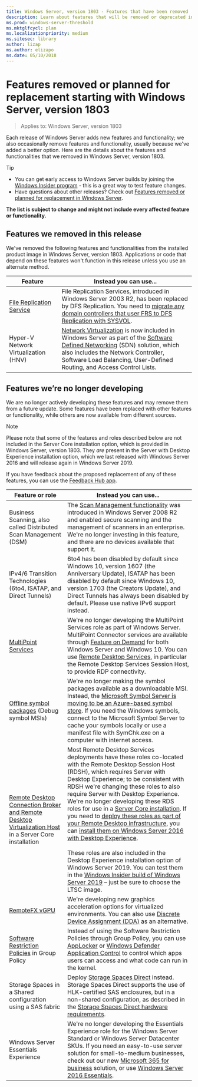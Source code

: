 ```yaml
---
title: Windows Server, version 1803 - Features that have been removed
description: Learn about features that will be removed or deprecated in Windows Server, version 1803, or a future release
ms.prod: windows-server-threshold
ms.mktglfcycl: plan
ms.localizationpriority: medium
ms.sitesec: library
author: lizap
ms.author: elizapo
ms.date: 05/10/2018
---
```

# Features removed or planned for replacement starting with Windows Server, version 1803

> Applies to: Windows Server, version 1803

Each release of Windows Server adds new features and functionality; we also occasionally remove features and functionality, usually because we've added a better option. Here are the details about the features and functionalities that we removed in Windows Server, version 1803.   

> [!TIP]
> - You can get early access to Windows Server builds by joining the [Windows Insider program](https://insider.windows.com) - this is a great way to test feature changes.
> - Have questions about other releases? Check out [Features removed or planned for replacement in Windows Server](features-removed-in-windows-server.md).

**The list is subject to change and might not include every affected feature or functionality.** 

## Features we removed in this release

We've removed the following features and functionalities from the installed product image in Windows Server, version 1803. Applications or code that depend on these features won't function in this release unless you use an alternate method.   

|Feature	|Instead you can use...|
|-----------|--------------------|
|[File Replication Service](https://support.microsoft.com/en-us/help/4025991/windows-server-version-1709-no-longer-supports-frs)|File Replication Services, introduced in Windows Server 2003 R2, has been replaced by DFS Replication. You need to [migrate any domain controllers that user FRS to DFS Replication with SYSVOL](https://blogs.technet.microsoft.com/filecab/2014/06/25/streamlined-migration-of-frs-to-dfsr-sysvol/).|
|Hyper-V Network Virtualization (HNV)|[Network Virtualization](../networking/sdn/technologies/hyper-v-network-virtualization/whats-new-hyperv-network-virtualization-windows-server.md) is now included in Windows Server as part of the [Software Defined Networking](../networking/sdn/software-defined-networking.md) (SDN) solution, which also includes the Network Controller, Software Load Balancing, User-Defined Routing, and Access Control Lists.|

## Features we’re no longer developing

We are no longer actively developing these features and may remove them from a future update. Some features have been replaced with other features or functionality, while others are now available from different sources. 

>[!NOTE]
> Please note that some of the features and roles described below are not included in the Server Core installation option, which is provided in Windows Server, version 1803. They *are* present in the Server with Desktop Experience installation option, which we last released with Windows Server 2016 and will release again in Windows Server 2019.

If you have feedback about the proposed replacement of any of these features, you can use the [Feedback Hub app](https://support.microsoft.com/help/4021566/windows-10-send-feedback-to-microsoft-with-feedback-hub-app). 

|Feature or role	|Instead you can use...|
|-----------|---------------------|
|Business Scanning, also called Distributed Scan Management (DSM)|The [Scan Management functionality](https://docs.microsoft.com/previous-versions/windows/it-pro/windows-server-2008-R2-and-2008/dd759124\(v%3dws.11\)) was introduced in Windows Server 2008 R2 and enabled secure scanning and the management of scanners in an enterprise. We're no longer investing in this feature, and there are no devices available that support it.|
|IPv4/6 Transition Technologies (6to4, ISATAP, and Direct Tunnels)|6to4 has been disabled by default since Windows 10, version 1607 (the Anniversary Update), ISATAP has been disabled by default since Windows 10, version 1703 (the Creators Update), and Direct Tunnels has always been disabled by default. Please use native IPv6 support instead.|
|[MultiPoint Services](../remote/multipoint-services/multipoint-services.md)|We're no longer developing the MultiPoint Services role as part of Windows Server. MultiPoint Connector services are available through [Feature on Demand](https://docs.microsoft.com/windows-hardware/manufacture/desktop/features-on-demand-v2--capabilities) for both Windows Server and Windows 10. You can use [Remote Desktop Services](../remote/remote-desktop-services/welcome-to-rds.md), in particular the Remote Desktop Services Session Host, to provide RDP connectivity. |
|[Offline symbol packages](https://docs.microsoft.com/windows-hardware/drivers/debugger/debugger-download-symbols) (Debug symbol MSIs)|We're no longer making the symbol packages available as a downloadable MSI. Instead, the [Microsoft Symbol Server is moving to be an Azure-based symbol store](https://blogs.msdn.microsoft.com/windbg/2017/10/18/update-on-microsofts-symbol-server/). If you need the Windows symbols, connect to the Microsoft Symbol Server to cache your symbols locally or use a manifest file with SymChk.exe on a computer with internet access.|
|[Remote Desktop Connection Broker and Remote Desktop Virtualization Host](../remote/remote-desktop-services/desktop-hosting-service.md) in a Server Core installation|Most Remote Desktop Services deployments have these roles co-located with the Remote Desktop Session Host (RDSH), which requires Server with Desktop Experience; to be consistent with RDSH we're changing these roles to also require Server with Desktop Experience. We're no longer developing these RDS roles for use in a [Server Core installation](../administration/server-core/what-is-server-core.md). If you need to [deploy these roles as part of your Remote Desktop infrastructure](../remote/remote-desktop-services/rds-deploy-infrastructure.md), you can [install them on Windows Server 2016 with Desktop Experience](getting-started-with-server-with-desktop-experience.md). <br/><br/>These roles are also included in the Desktop Experience installation option of Windows Server 2019. You can test them in the [Windows Insider build of Windows Server 2019](https://docs.microsoft.com/windows-insider/at-work/) – just be sure to choose the LTSC image. |
|[RemoteFX vGPU](../remote/remote-desktop-services/rds-remotefx-vgpu.md)|We're developing new graphics acceleration options for virtualized environments. You can also use [Discrete Device Assignment (DDA)](../virtualization/hyper-v/plan/plan-for-deploying-devices-using-discrete-device-assignment.md) as an alternative.|
|[Software Restriction Policies](../identity/software-restriction-policies/software-restriction-policies.md) in Group Policy|Instead of using the Software Restriction Policies through Group Policy, you can use [AppLocker](https://docs.microsoft.com/windows/security/threat-protection/applocker/applocker-overview) or [Windows Defender Application Control](https://docs.microsoft.com/windows/security/threat-protection/windows-defender-application-control) to control which apps users can access and what code can run in the kernel.|
|Storage Spaces in a Shared configuration using a SAS fabric|Deploy [Storage Spaces Direct](../storage/storage-spaces/storage-spaces-direct-overview.md) instead. Storage Spaces Direct supports the use of HLK-certified SAS enclosures, but in a non-shared configuration, as described in the [Storage Spaces Direct hardware requirements](../storage/storage-spaces/storage-spaces-direct-hardware-requirements.md).|
|Windows Server Essentials Experience|We're no longer developing the Essentials Experience role for the Windows Server Standard or Windows Server Datacenter SKUs. If you need an easy-to-use server solution for small-to-medium businesses, check out our new [Microsoft 365 for business](https://www.microsoft.com/microsoft-365/business) solution, or use [Windows Server 2016 Essentials](https://docs.microsoft.com/windows-server-essentials/get-started/get-started).|

